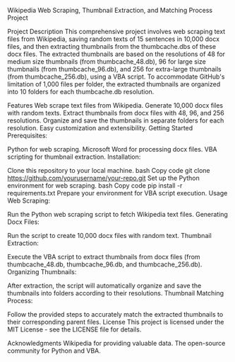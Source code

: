 Wikipedia Web Scraping, Thumbnail Extraction, and Matching Process Project

Project Description
This comprehensive project involves web scraping text files from Wikipedia, saving random texts of 15 sentences in 10,000 docx files, and then extracting thumbnails from the thumbcache.dbs of these docx files. The extracted thumbnails are based on the resolutions of 48 for medium size thumbnails (from thumbcache_48.db), 96 for large size thumbnails (from thumbcache_96.db), and 256 for extra-large thumbnails (from thumbcache_256.db), using a VBA script. To accommodate GitHub's limitation of 1,000 files per folder, the extracted thumbnails are organized into 10 folders for each thumbcache.db resolution.

Features
Web scrape text files from Wikipedia.
Generate 10,000 docx files with random texts.
Extract thumbnails from docx files with 48, 96, and 256 resolutions.
Organize and save the thumbnails in separate folders for each resolution.
Easy customization and extensibility.
Getting Started
Prerequisites:

Python for web scraping.
Microsoft Word for processing docx files.
VBA scripting for thumbnail extraction.
Installation:

Clone this repository to your local machine.
bash
Copy code
git clone https://github.com/yourusername/your-repo.git
Set up the Python environment for web scraping.
bash
Copy code
pip install -r requirements.txt
Prepare your environment for VBA script execution.
Usage
Web Scraping:

Run the Python web scraping script to fetch Wikipedia text files.
Generating Docx Files:

Run the script to create 10,000 docx files with random text.
Thumbnail Extraction:

Execute the VBA script to extract thumbnails from docx files (from thumbcache_48.db, thumbcache_96.db, and thumbcache_256.db).
Organizing Thumbnails:

After extraction, the script will automatically organize and save the thumbnails into folders according to their resolutions.
Thumbnail Matching Process:

Follow the provided steps to accurately match the extracted thumbnails to their corresponding parent files.
License
This project is licensed under the MIT License - see the LICENSE file for details.

Acknowledgments
Wikipedia for providing valuable data.
The open-source community for Python and VBA.